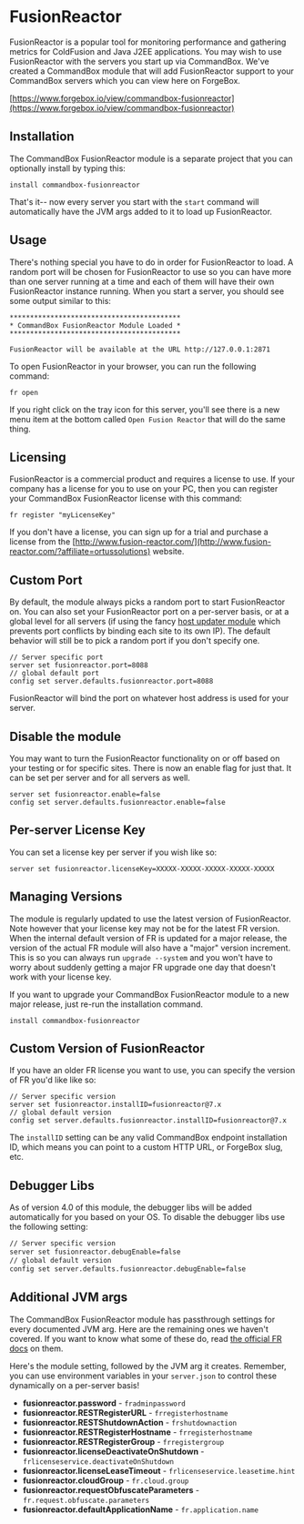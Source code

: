 # FusionReactor

FusionReactor is a popular tool for monitoring performance and gathering metrics for ColdFusion and Java J2EE applications. You may wish to use FusionReactor with the servers you start up via CommandBox. We've created a CommandBox module that will add FusionReactor support to your CommandBox servers which you can view here on ForgeBox.

[https://www.forgebox.io/view/commandbox-fusionreactor](https://www.forgebox.io/view/commandbox-fusionreactor)

## Installation

The CommandBox FusionReactor module is a separate project that you can optionally install by typing this:

```text
install commandbox-fusionreactor
```

That's it-- now every server you start with the `start` command will automatically have the JVM args added to it to load up FusionReactor.

## Usage

There's nothing special you have to do in order for FusionReactor to load. A random port will be chosen for FusionReactor to use so you can have more than one server running at a time and each of them will have their own FusionReactor instance running. When you start a server, you should see some output similar to this:

```text
******************************************
* CommandBox FusionReactor Module Loaded *
******************************************

FusionReactor will be available at the URL http://127.0.0.1:2871
```

To open FusionReactor in your browser, you can run the following command:

```text
fr open
```

If you right click on the tray icon for this server, you'll see there is a new menu item at the bottom called `Open Fusion Reactor` that will do the same thing.

## Licensing

FusionReactor is a commercial product and requires a license to use. If your company has a license for you to use on your PC, then you can register your CommandBox FusionReactor license with this command:

```text
fr register "myLicenseKey"
```

If you don't have a license, you can sign up for a trial and purchase a license from the [http://www.fusion-reactor.com/](http://www.fusion-reactor.com/?affiliate=ortussolutions) website.

## Custom Port

By default, the module always picks a random port to start FusionReactor on. You can also set your FusionReactor port on a per-server basis, or at a global level for all servers \(if using the fancy [host updater module](https://www.forgebox.io//view/commandbox-hostupdater) which prevents port conflicts by binding each site to its own IP\). The default behavior will still be to pick a random port if you don't specify one.

```text
// Server specific port
server set fusionreactor.port=8088
// global default port
config set server.defaults.fusionreactor.port=8088
```

FusionReactor will bind the port on whatever host address is used for your server.

## Disable the module

You may want to turn the FusionReactor functionality on or off based on your testing or for specific sites. There is now an enable flag for just that. It can be set per server and for all servers as well.

```text
server set fusionreactor.enable=false
config set server.defaults.fusionreactor.enable=false
```

## Per-server License Key

You can set a license key per server if you wish like so:

```text
server set fusionreactor.licenseKey=XXXXX-XXXXX-XXXXX-XXXXX-XXXXX
```

## Managing Versions

The module is regularly updated to use the latest version of FusionReactor. Note however that your license key may not be for the latest FR version. When the internal default version of FR is updated for a major release, the version of the actual FR module will also have a "major" version increment. This is so you can always run `upgrade --system` and you won't have to worry about suddenly getting a major FR upgrade one day that doesn't work with your license key.

If you want to upgrade your CommandBox FusionReactor module to a new major release, just re-run the installation command.

```text
install commandbox-fusionreactor
```

## Custom Version of FusionReactor

If you have an older FR license you want to use, you can specify the version of FR you'd like like so:

```text
// Server specific version
server set fusionreactor.installID=fusionreactor@7.x
// global default version
config set server.defaults.fusionreactor.installID=fusionreactor@7.x
```

The `installID` setting can be any valid CommandBox endpoint installation ID, which means you can point to a custom HTTP URL, or ForgeBox slug, etc.

## Debugger Libs

As of version 4.0 of this module, the debugger libs will be added automatically for you based on your OS.  To disable the debugger libs use the following setting:

```bash
// Server specific version
server set fusionreactor.debugEnable=false
// global default version
config set server.defaults.fusionreactor.debugEnable=false

```

## Additional JVM args

The CommandBox FusionReactor module has passthrough settings for every documented JVM arg. Here are the remaining ones we haven't covered. If you want to know what some of these do, read [the official FR docs](https://docs.fusion-reactor.com/display/FR70/System+Configuration+Keys) on them.

Here's the module setting, followed by the JVM arg it creates. Remember, you can use environment variables in your `server.json` to control these dynamically on a per-server basis!

* **fusionreactor.password** - `fradminpassword`
* **fusionreactor.RESTRegisterURL** - `frregisterhostname`
* **fusionreactor.RESTShutdownAction** - `frshutdownaction`
* **fusionreactor.RESTRegisterHostname** - `frregisterhostname`
* **fusionreactor.RESTRegisterGroup** - `frregistergroup`
* **fusionreactor.licenseDeactivateOnShutdown** - `frlicenseservice.deactivateOnShutdown`
* **fusionreactor.licenseLeaseTimeout** - `frlicenseservice.leasetime.hint`
* **fusionreactor.cloudGroup** - `fr.cloud.group`
* **fusionreactor.requestObfuscateParameters** - `fr.request.obfuscate.parameters`
* **fusionreactor.defaultApplicationName** - `fr.application.name`

